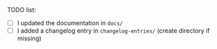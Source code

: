 <!-- Thank you for your contribution! Have a look at the file `CONTRIBUTING.md` for a few hints and guidelines. -->

TODO list:

- [ ] I updated the documentation in `docs/`
- [ ] I added a changelog entry in `changelog-entries/` (create directory if missing)
